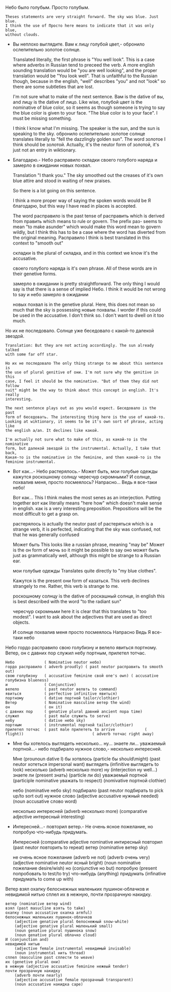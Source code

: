 Небо было голубым. Просто голубым. 

    Theses statements are very straight forward. The sky was blue. Just blue.
    I think the use of Просто here means to indicate that it was only blue,
    without clouds.

- Вы неплохо выглядите. Вам к лицу голубой цвет,- обронило ослепительно золотое
  солнце. 

    Translated literally, the first phrase is "You well look". This is a case
    where adverbs in Russian tend to preceed the verb. A more english sounding
    translation would be "you are well looking", and the proper translation
    would be "You look well". That is unfaithful to the Russian though, because
    in the english, "well" describes "you" and not "look" so there are some
    subtleties that are lost.

    I'm not sure what to make of the next sentence. Вам is the dative of вы,
    and лицу is the dative of лицо. Like wise, голубой цвет is the nominative
    of blue color, so it seems as though someone is trying to say the blue
    color is given to your face. "The blue color is to your face". I must be
    missing something.

    I think I know what I'm missing. The speaker is the sun, and the sun is
    speaking to the sky. обронило ослепительно золотое солнце translates
    literally to "fell the dazzlingly golden sun". The word золотое I think
    should be золотой. Actually, it's the neutor form of золотой, it's just not
    an entry in wiktionary.

- Благодарю.- Небо расправило складки своего голубого наряда и замерло в
  ожидании новых похвал. 

    Translation "I thank you." The sky smoothed out the creases of it's own
    blue attire and stood in waiting of new praises.

    So there is a lot going on this sentence.

    I think a more proper way of saying the spoken words would be Я благодарю,
    but this way I have read in places is accepted.

    The word расправило is the past tense of расправить which is derived from
    править which means to rule or govern. The prefix раз- seems to mean "to
    make asunder" which would make this word mean to govern wildly, but I think
    this has to be a case where the word has diverted from the original
    meaning. Расправило I think is best translated in this context to "smooth
    out"

    складки is the plural of складка, and in this context we know it's the
    accusative.

    своего голубого наряда is it's own phrase. All of these words are in their
    genetive forms.

    замерло в ожидании is pretty straightforward. The only thing I would say is
    that there is a sense of implied Небо. I think it would be not wrong to say
    и небо замерло в ожидании

    новых похвал is in the genetive plural. Here, this does not mean so much
    that the sky is possessing новые похвалы. I worder if this could be used in
    the accusative. I don't think so. I don't want to dwell on it too much.

Но их не последовало. Солнце уже беседовало с какой-то далекой звездой. 

    Translation: But they are not acting accordingly. The sun already talked
    with some far off star.

    Но их не последовало The only thing strange to me about this sentence is
    the use of plural genitive of они. I'm not sure why the genitive in this
    case, I feel it should be the nominative. "But of them they did not follow
    suit" might be the way to think about this concept in english. It's really
    interesting.

    The next sentence plays out as you would expect. Беседовало is the past
    form of беседовать. The interesting thing here is the use of какой-то.
    Looking at wiktionary, it seems to be it's own sort of phrase, acting like
    the english a/an. It declines like какой.

    I'm actually not sure what to make of this, as какой-то is the nominative
    form, but далекой звездой is the instrumental. Actually, I take that back,
    Какая-то is the nominative in the feminine, and then какой-то is the
    feminine instrumental.

- Вот как...- Небо растерялось.- Может быть, мои голубые одежды кажутся
  роскошному солнцу чересчур скромными? И солнце, похвалив меня, просто
  посмеялось? Напрасно... Ведь я все-таки небо! 

    Вот как... This I think makes the most senes as an interjection. Putting
    together вот как literally means "here how" which doesn't make sense in
    english. как is a very interesting preposition. Prepositions will be the
    most difficult to get a grasp on.

    растерялось is actually the neutor past of растеряться which is a strange
    verb, it is perfected, indicating that the sky was confused, not that he
    was generally confused

    Может быть This looks like a russian phrase, meaning "may be" Может is the
    он form of мочь so it might be possible to say оно может быть just as
    grammatically well, although this might be strange to a Russian ear.

    мои голубые одежды Translates quite directly to "my blue clothes".

    Кажутся is the present они form of казаться. This verb declines strangely
    to me. Rather, this verb is strange to me.

    роскошному солнцу is the dative of роскашный солнце, in english this is
    best described with the word "to the radiant sun"

    чересчур скромньми here it is clear that this translates to "too modest". I
    want to ask about the adjectives that are used as direct objects. 

    И солнце
    похвалив меня
    просто посмеялось
    Напрасно
    Ведь
    Я все-таки небо

Небо гордо расправило свою голубизну и велело явиться портному. Ветер, он с
давних пор служил небу портным, прилетел тотчас. 

    Небо             ( Nominative neutor небо)
    гордо расправило ( adverb proudly) ( past neutor расправить to smooth out)
    свою голубизну   ( accusative feminine свой one's own) ( accusative голубизна blueness)
    и                ( Conjunctive)
    велело           ( past neutor велвть to command)
    явиться          ( perfective infinitive явиться)
    портному         ( dative портной tailor/clothier)
    Ветер            ( Nominative masculine ветер the wind)
    он               ( он it)
    с давних пор     ( genative plural давний ancient пора time)
    служил           ( past male служить to serve)
    небу             ( dative небо sky)
    портным          ( instrumental портной tailor/clothier)
    прилетел тотчас  ( past male прилететь to arrive             ( flight))                              ( adverb тотчас right away)


- Мне бы хотелось выглядеть несколько... ну... знаете ли... уважаемый
  портной...- небо подбирало нужное слово,- несколько интересней. 

    Мне (prounoun dative I)
    бы хотвлось (particle бы should\might) (past neutor хотеться impersonal want)
    выглядеть (infinitive выглядеть to look)
    несколько (adverb несколько more)
    ну (interjection ну well...)
    знаете ли (present знать) (particle ли do)
    уважаемый портной (participle nominative уважать to respect) (nomivative портной clothier)

    небо (nominative небо sky)
    подбирало (past neutor подбирать to pick up/to sort out)
    нужное слово (adjective accusative нужный needed) (noun accusative слово word)

    несколько интересней (adverb несколько more) (comparative adjective интересный interesting)

- Интересней...- повторил ветер.- Не очень ясное пожелание, но попробую
  что-нибудь придумать. 

    Интересней (comparative adjective nominative интиресный
    повторил (past neutor повторить to repeat)
    ветер (nominative ветер sky)

    не очень ясное пожелание (adverb не not)
                             (adverb очень very)
                             (adjective nominative neutor ясный bright)
                             (noun nominative пожелание desire/wish)
    но (conjunctive но but)
    попробую (present попробовать to test/to try)
    что-нибудь (anything)
    придумать (infinative придумать to come up with)

Ветер взял охапку белоснежных маленьких пушинок-облачков и невидимой нитью
сплел их в нежную, почти прозрачную накидку.

    ветер (nominative ветер wind)
    взял (past masucline взять to take)
    охапку (noun accusative охапка armful)
    белоснежных маленьких пушинок-облачков
        (adjective genative plural белоснежный snow-white)
        (adjective genative plural маленький small)
        (noun genative plural пушинока snow)
        (noun genative plural облачко cloud)
    И (conjunction and)
    невидимой нитью
        (adjective female instrumental невидимый invisable)
        (noun instrumental нить thread)
    сплел (masculine past сплести to weave)
    их (genetive plural они)
    в нежную (adjective accusative feminine нежеый tender)
    почти прозрачную накидку
        (adverb почти nearly)
        (adjective accusative female прозрачный transparent)
        (noun accusative накидка cape)



